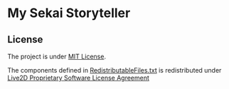# My Sekai Storyteller

## License

The project is under [MIT License](LICENSE).

The components defined in [RedistributableFiles.txt](src/renderer/RedistributableFiles.txt) is redistributed
under [Live2D Proprietary Software License Agreement](https://www.live2d.com/eula/live2d-proprietary-software-license-agreement_en.html)
